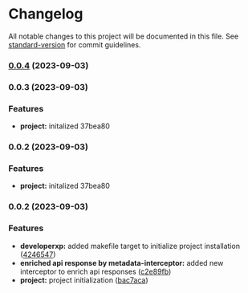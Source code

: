 # Changelog

All notable changes to this project will be documented in this file. See [standard-version](https://github.com/conventional-changelog/standard-version) for commit guidelines.

### [0.0.4](https://github.com/sverdejot/web-poc/compare/v0.0.3...v0.0.4) (2023-09-03)

### 0.0.3 (2023-09-03)


### Features

* **project:** initalized 37bea80

### 0.0.2 (2023-09-03)


### Features

* **project:** initalized 37bea80

### 0.0.2 (2023-09-03)


### Features

* **developerxp:** added makefile target to initialize project installation ([4246547](https://github.com/sverdejot/web-poc/commit/424654704be00e3c07d9bf3c3def4335f34fd0e3))
* **enriched api response by metadata-interceptor:** added new interceptor to enrich api responses ([c2e89fb](https://github.com/sverdejot/web-poc/commit/c2e89fb8c3841e458dfdb853fef9bf48bd08c82d))
* **project:** project initialization ([bac7aca](https://github.com/sverdejot/web-poc/commit/bac7acac64bc58637e8aba6b2fa8e9ea9bd62b3e))
